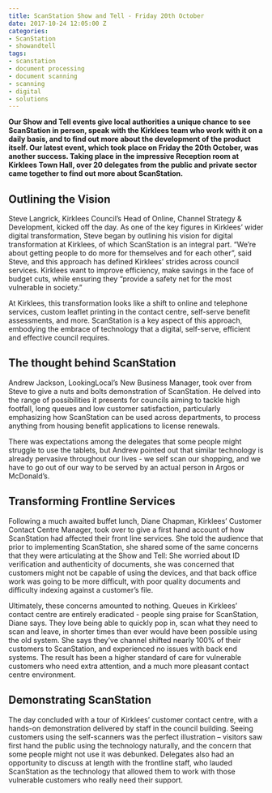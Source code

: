 ```yaml
---
title: ScanStation Show and Tell - Friday 20th October
date: 2017-10-24 12:05:00 Z
categories:
- ScanStation
- showandtell
tags:
- scanstation
- document processing
- document scanning
- scanning
- digital
- solutions
---
```


**Our Show and Tell events give local authorities a unique chance to see ScanStation in person, speak with the Kirklees team who work with it on a daily basis, and to find out more about the development of the product itself. Our latest event, which took place on Friday the 20th October, was another success. Taking place in the impressive Reception room at Kirklees Town Hall, over 20 delegates from the public and private sector came together to find out more about ScanStation.**

## Outlining the Vision

Steve Langrick, Kirklees Council’s Head of Online, Channel Strategy & Development, kicked off the day. As one of the key figures in Kirklees’ wider digital transformation, Steve began by outlining his vision for digital transformation at Kirklees, of which ScanStation is an integral part. “We’re about getting people to do more for themselves and for each other”, said Steve, and this approach has defined Kirklees’ strides across council services. Kirklees want to improve efficiency, make savings in the face of budget cuts, while ensuring they “provide a safety net for the most vulnerable in society.”

At Kirklees, this transformation looks like a shift to online and telephone services, custom leaflet printing in the contact centre, self-serve benefit assessments, and more. ScanStation is a key aspect of this approach, embodying the embrace of technology that a digital, self-serve, efficient and effective council requires.

## The thought behind ScanStation

Andrew Jackson, LookingLocal’s New Business Manager, took over from Steve to give a nuts and bolts demonstration of ScanStation. He delved into the range of possibilities it presents for councils aiming to tackle high footfall, long queues and low customer satisfaction, particularly emphasizing how ScanStation can be used across departments, to process anything from housing benefit applications to license renewals.

There was expectations among the delegates that some people might struggle to use the tablets, but Andrew pointed out that similar technology is already pervasive throughout our lives - we self scan our shopping, and we have to go out of our way to be served by an actual person in Argos or McDonald’s. 

## Transforming Frontline Services

Following a much awaited buffet lunch, Diane Chapman, Kirklees’ Customer Contact Centre Manager, took over to give a first hand account of how ScanStation had affected their front line services. She told the audience that prior to implementing ScanStation, she shared some of the same concerns that they were articulating at the Show and Tell: She worried about ID verification and authenticity of documents, she was concerned that customers might not be capable of using the devices, and that back office work was going to be more difficult, with poor quality documents and difficulty indexing against a customer’s file.

Ultimately, these concerns amounted to nothing. Queues in Kirklees’ contact centre are entirely eradicated - people sing praise for ScanStation, Diane says. They love being able to quickly pop in, scan what they need to scan and leave, in shorter times than ever would have been possible using the old system. She says they’ve channel shifted nearly 100% of their customers to ScanStation, and experienced no issues with back end systems. The result has been a higher standard of care for vulnerable customers who need extra attention, and a much more pleasant contact centre environment.

## Demonstrating ScanStation

The day concluded with a tour of Kirklees’ customer contact centre, with a hands-on demonstration delivered by staff in the council building. Seeing customers using the self-scanners was the perfect illustration – visitors saw first hand the public using the technology naturally, and the concern that some people might not use it was debunked. Delegates also had an opportunity to discuss at length with the frontline staff, who lauded ScanStation as the technology that allowed them to work with those vulnerable customers who really need their support.